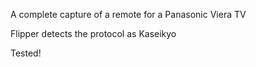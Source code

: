 A complete capture of a remote for a Panasonic Viera TV

Flipper detects the protocol as Kaseikyo

Tested!
